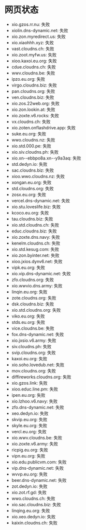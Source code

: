 # 网页状态
- xio.gzos.rr.nu: 失败
- xiolin.dns-dynamic.net: 失败
- xio.zon.myredirect.us: 失败
- xio.xiaohhh.xyz: 失败
- vast.cloudns.ch: 失败
- xio.zoot.myfw.us: 失败
- xioo.kaxoi.eu.org: 失败
- cdue.cloudns.ch: 失败
- wwv.cloudns.be: 失败
- ipzo.eu.org: 失败
- virgo.cloudns.biz: 失败
- pan.cloudns.org: 失败
- ven.cloudns.biz: 失败
- xio.zos.22web.org: 失败
- xio.zon.lookin.at: 失败
- xio.zoxte.v6.rocks: 失败
- vx.cloudns.ch: 失败
- xio.zoten.onflashdrive.app: 失败
- suke.eu.org: 失败
- wwo.cloudns.nz: 失败
- xio.std.000.pe: 失败
- xio.siv.cloudns.ph: 失败
- xio.xn--ebbpo8a.xn--y9a3aq: 失败
- std.dedyn.io: 失败
- sac.cloudns.biz: 失败
- xioo.wwo.cloudns.nz: 失败
- xongan.eu.org: 失败
- std.cloudns.org: 失败
- zosx.eu.org: 失败
- vercel.dns-dynamic.net: 失败
- xio.stu.loveslife.biz: 失败
- kcoco.eu.org: 失败
- tau.cloudns.biz: 失败
- xio.std.cloudns.ch: 失败
- educ.cloudns.biz: 失败
- xio.zoxte.dns.navy: 失败
- kenelm.cloudns.ch: 失败
- xio.std.kesug.com: 失败
- xio.zon.byinter.net: 失败
- xioo.jxios.dynv6.net: 失败
- vipk.eu.org: 失败
- xio.vip.dns-dynamic.net: 失败
- zfo.cloudns.org: 失败
- xio.wwvio.dns.army: 失败
- linqin.eu.org: 失败
- zote.cloudns.org: 失败
- dsk.cloudns.biz: 失败
- xio.std.cloudns.org: 失败
- viko.eu.org: 失败
- stds.eu.org: 失败
- vice.cloudns.be: 失败
- fox.dns-dynamic.net: 失败
- xio.jxsio.v6.army: 失败
- siv.cloudns.ph: 失败
- svip.cloudns.org: 失败
- kaxoi.eu.org: 失败
- xio.soho.lovedub.net: 失败
- mov.cloudns.org: 失败
- diffireworks.cloudns.org: 失败
- xio.gzos.link: 失败
- xioo.educ.line.pm: 失败
- ipen.eu.org: 失败
- xio.lzhoo.v6.navy: 失败
- zfo.dns-dynamic.net: 失败
- xeo.dedyn.io: 失败
- skvip.eu.org: 失败
- skyle.eu.org: 失败
- vercl.eu.org: 失败
- xio.wwv.cloudns.be: 失败
- xio.zoxte.v6.army: 失败
- ricpig.eu.org: 失败
- vipn.eu.org: 失败
- xio.edu.publicvm.com: 失败
- vip.dns-dynamic.net: 失败
- wvvp.eu.org: 失败
- beer.dns-dynamic.net: 失败
- zot.dedyn.io: 失败
- xio.zot.rf.gd: 失败
- wwo.cloudns.ch: 失败
- xio.sac.cloudns.biz: 失败
- linqing.eu.org: 失败
- xio.xeo.dedyn.io: 失败
- kaixin.cloudns.ch: 失败
